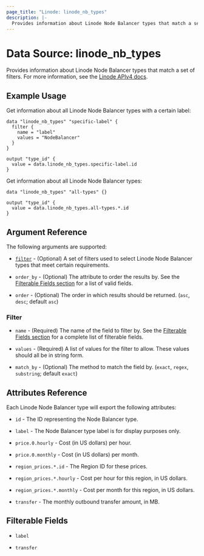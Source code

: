 ```yaml
---
page_title: "Linode: linode_nb_types"
description: |-
  Provides information about Linode Node Balancer types that match a set of filters.
---
```


# Data Source: linode_nb_types

Provides information about Linode Node Balancer types that match a set of filters.
For more information, see the [Linode APIv4 docs](https://techdocs.akamai.com/linode-api/reference/get-node-balancer-types).

## Example Usage

Get information about all Linode Node Balancer types with a certain label:

```hcl
data "linode_nb_types" "specific-label" {
  filter {
    name = "label"
    values = "NodeBalancer"
  }
}

output "type_id" {
  value = data.linode_nb_types.specific-label.id
}
```

Get information about all Linode Node Balancer types:

```hcl
data "linode_nb_types" "all-types" {}

output "type_id" {
  value = data.linode_nb_types.all-types.*.id
}
```

## Argument Reference

The following arguments are supported:

* [`filter`](#filter) - (Optional) A set of filters used to select Linode Node Balancer types that meet certain requirements.

* `order_by` - (Optional) The attribute to order the results by. See the [Filterable Fields section](#filterable-fields) for a list of valid fields.

* `order` - (Optional) The order in which results should be returned. (`asc`, `desc`; default `asc`)

### Filter

* `name` - (Required) The name of the field to filter by. See the [Filterable Fields section](#filterable-fields) for a complete list of filterable fields.

* `values` - (Required) A list of values for the filter to allow. These values should all be in string form.

* `match_by` - (Optional) The method to match the field by. (`exact`, `regex`, `substring`; default `exact`)

## Attributes Reference

Each Linode Node Balancer type will export the following attributes:

* `id` - The ID representing the Node Balancer type.

* `label` - The Node Balancer type label is for display purposes only.

* `price.0.hourly` -  Cost (in US dollars) per hour.

* `price.0.monthly` - Cost (in US dollars) per month.

* `region_prices.*.id` - The Region ID for these prices.

* `region_prices.*.hourly` - Cost per hour for this region, in US dollars.

* `region_prices.*.monthly` - Cost per month for this region, in US dollars.

* `transfer` - The monthly outbound transfer amount, in MB.

## Filterable Fields

* `label`

* `transfer`

